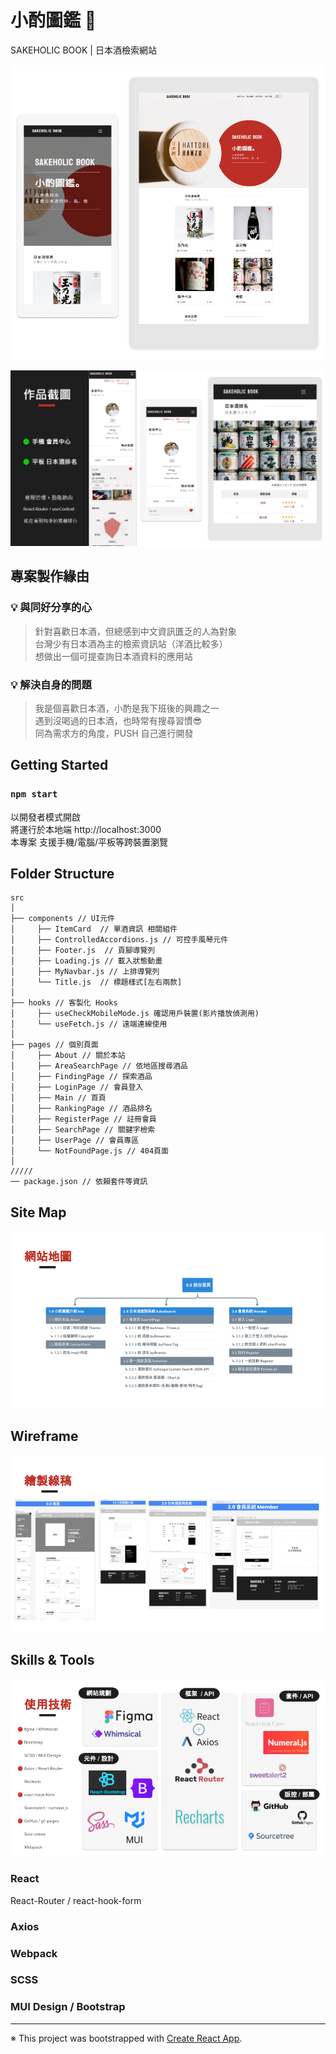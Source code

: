 # 小酌圖鑑 🍶
SAKEHOLIC BOOK | 日本酒檢索網站

![Image text](https://github.com/aki168/aki-cheng/raw/main/public/point4z.png)

![Image text](https://github.com/aki168/aki-cheng/raw/main/public/point2.png)


## 專案製作緣由

### 💡 與同好分享的心
>針對喜歡日本酒，但總感到中文資訊匱乏的人為對象  
台灣少有日本酒為主的檢索資訊站（洋酒比較多）  
想做出一個可提查詢日本酒資料的應用站  

### 💡 解決自身的問題
>我是個喜歡日本酒，小酌是我下班後的興趣之一  
遇到沒喝過的日本酒，也時常有搜尋習慣😎  
同為需求方的角度，PUSH 自己進行開發  



## Getting Started

### `npm start`
以開發者模式開啟  
將運行於本地端 http://localhost:3000  
本專案 支援手機/電腦/平板等跨裝置瀏覽  

## Folder Structure
``` 
src  
│   
├── components // UI元件  
│     ├── ItemCard  // 單酒資訊 相關組件  
│     ├── ControlledAccordions.js // 可控手風琴元件  
│     ├── Footer.js  // 頁腳導覽列  
│     ├── Loading.js // 載入狀態動畫  
│     ├── MyNavbar.js // 上排導覽列  
│     └── Title.js  // 標題樣式[左右兩款]  
│   
├── hooks // 客製化 Hooks  
│     ├── useCheckMobileMode.js 確認用戶裝置(影片播放偵測用)  
│     └── useFetch.js // 遠端連線使用  
│    
├── pages // 個別頁面  
│     ├── About // 關於本站  
│     ├── AreaSearchPage // 依地區搜尋酒品  
│     ├── FindingPage // 探索酒品  
│     ├── LoginPage // 會員登入  
│     ├── Main // 首頁  
│     ├── RankingPage // 酒品排名  
│     ├── RegisterPage // 註冊會員  
│     ├── SearchPage // 關鍵字檢索  
│     ├── UserPage // 會員專區  
│     └── NotFoundPage.js // 404頁面  
│ 
/////  
── package.json // 依賴套件等資訊  
``` 
  
## Site Map 
![](https://github.com/aki168/aki-cheng/raw/d42856fc57c1ff0b0acb89a2e9120e170f82a51f/s-sitemap.png)


## Wireframe 
![](https://github.com/aki168/aki-cheng/raw/d42856fc57c1ff0b0acb89a2e9120e170f82a51f/s-wf.png)


## Skills & Tools 
![](https://github.com/aki168/aki-cheng/raw/d42856fc57c1ff0b0acb89a2e9120e170f82a51f/s-skill.png)
### React
React-Router / react-hook-form  
### Axios
### Webpack
### SCSS 
### MUI Design /  Bootstrap


---

※ This project was bootstrapped with [Create React App](https://github.com/facebook/create-react-app).

